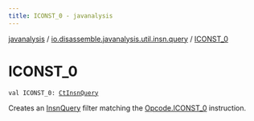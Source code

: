 ```yaml
---
title: ICONST_0 - javanalysis
---
```


[javanalysis](../index.html) / [io.disassemble.javanalysis.util.insn.query](index.html) / [ICONST_0](./-i-c-o-n-s-t_0.html)

# ICONST_0

`val ICONST_0: `[`CtInsnQuery`](-ct-insn-query/index.html)

Creates an [InsnQuery](-insn-query/index.html) filter matching the [Opcode.ICONST_0](#) instruction.

